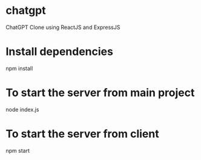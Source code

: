 # chatgpt
ChatGPT Clone using ReactJS and ExpressJS

# Install dependencies
npm install

# To start the server from main project
node index.js

# To start the server from client
npm start
